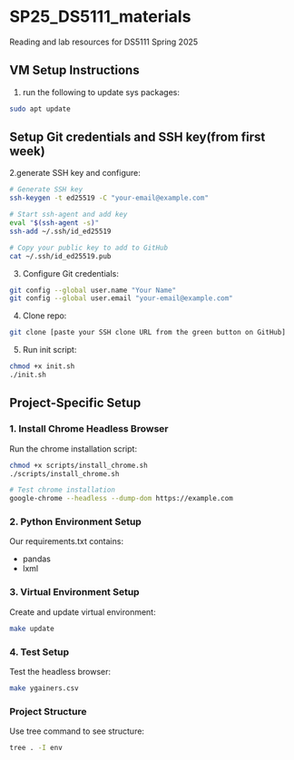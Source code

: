 # SP25_DS5111_materials

Reading and lab resources for DS5111 Spring 2025

## VM Setup Instructions

1. run the following to update sys packages:
```bash
sudo apt update
```

## Setup Git credentials and SSH key(from first week)

2.generate SSH key and configure:
```bash
# Generate SSH key
ssh-keygen -t ed25519 -C "your-email@example.com"

# Start ssh-agent and add key
eval "$(ssh-agent -s)"
ssh-add ~/.ssh/id_ed25519

# Copy your public key to add to GitHub
cat ~/.ssh/id_ed25519.pub
```

3. Configure Git credentials:
```bash
git config --global user.name "Your Name"
git config --global user.email "your-email@example.com"
```

4. Clone repo:
```bash
git clone [paste your SSH clone URL from the green button on GitHub]
```

5. Run init script:
```bash
chmod +x init.sh
./init.sh
```

## Project-Specific Setup

### 1. Install Chrome Headless Browser
Run the chrome installation script:
```bash
chmod +x scripts/install_chrome.sh
./scripts/install_chrome.sh

# Test chrome installation
google-chrome --headless --dump-dom https://example.com
```

### 2. Python Environment Setup
Our requirements.txt contains:
- pandas
- lxml

### 3. Virtual Environment Setup
Create and update virtual environment:
```bash
make update
```

### 4. Test Setup
Test the headless browser:
```bash
make ygainers.csv
```

### Project Structure
Use tree command to see structure:
```bash
tree . -I env
```
